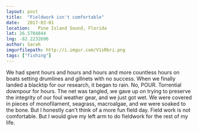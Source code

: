 ```yaml
---
layout: post
title:  "Fieldwork isn't comfortable"
date:   2017-03-01
location: 	Pine Island Sound, Florida
lat: 26.5704844
lng: -82.2232696
author: Sarah
imgurfilepath: http://i.imgur.com/V1sRbri.png
tags: ["fishing"]
---
```


We had spent hours and hours and hours and more countless hours on boats setting drumlines and gillnets with no success.  When we finally landed a blacktip for our research, it began to rain.  No, POUR.  Torrential downpour for hours.  The net was tangled, we gave up on trying to preserve the integrity of our foul weather gear, and we just got wet.  We were covered in pieces of monofilament, seagrass, macroalgae, and we were soaked to the bone.  But I honestly can't think of a more fun field day.  Field work is not comfortable.  But I would give my left arm to do fieldwork for the rest of my life.